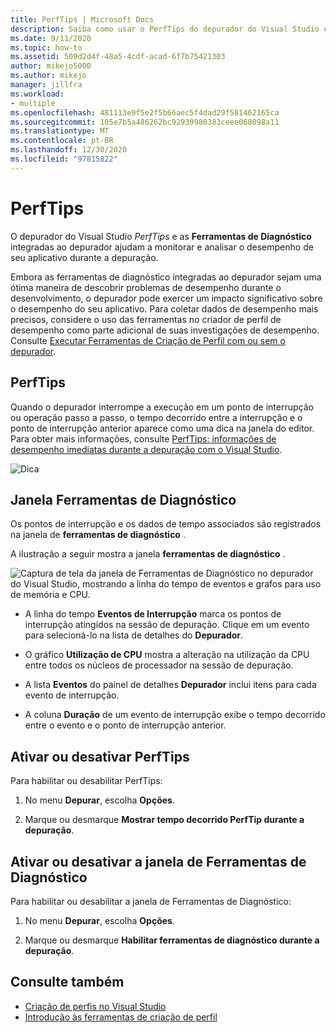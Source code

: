 ```yaml
---
title: PerfTips | Microsoft Docs
description: Saiba como usar o PerfTips do depurador do Visual Studio e o Ferramentas de Diagnóstico integrado para monitorar e analisar o desempenho do aplicativo durante a depuração.
ms.date: 9/11/2020
ms.topic: how-to
ms.assetid: 509d2d4f-48a5-4cdf-acad-6f7b75421303
author: mikejo5000
ms.author: mikejo
manager: jillfra
ms.workload:
- multiple
ms.openlocfilehash: 481113e9f5e2f5b66aec5f4dad29f581462165ca
ms.sourcegitcommit: 105e7b5a486262bc92939980383ceee068098a11
ms.translationtype: MT
ms.contentlocale: pt-BR
ms.lasthandoff: 12/30/2020
ms.locfileid: "97815822"
---
```

# <a name="perftips"></a>PerfTips

O depurador do Visual Studio *PerfTips* e as **Ferramentas de Diagnóstico** integradas ao depurador ajudam a monitorar e analisar o desempenho de seu aplicativo durante a depuração.

Embora as ferramentas de diagnóstico integradas ao depurador sejam uma ótima maneira de descobrir problemas de desempenho durante o desenvolvimento, o depurador pode exercer um impacto significativo sobre o desempenho do seu aplicativo. Para coletar dados de desempenho mais precisos, considere o uso das ferramentas no criador de perfil de desempenho como parte adicional de suas investigações de desempenho. Consulte [Executar Ferramentas de Criação de Perfil com ou sem o depurador](../profiling/running-profiling-tools-with-or-without-the-debugger.md).

## <a name="perftips"></a>PerfTips

Quando o depurador interrompe a execução em um ponto de interrupção ou operação passo a passo, o tempo decorrido entre a interrupção e o ponto de interrupção anterior aparece como uma dica na janela do editor. Para obter mais informações, consulte [PerfTips: informações de desempenho imediatas durante a depuração com o Visual Studio](https://devblogs.microsoft.com/devops/perftips-performance-information-at-a-glance-while-debugging-with-visual-studio/).

![Dica](../profiling/media/dbgdiag_perf_perftip.png "DBGDIAG_PERF_PerfTip")

## <a name="diagnostics-tools-window"></a>Janela Ferramentas de Diagnóstico

Os pontos de interrupção e os dados de tempo associados são registrados na janela de **ferramentas de diagnóstico** .

A ilustração a seguir mostra a janela **ferramentas de diagnóstico** .

![Captura de tela da janela de Ferramentas de Diagnóstico no depurador do Visual Studio, mostrando a linha do tempo de eventos e grafos para uso de memória e CPU.](../profiling/media/diagnostictools-update1.png)

- A linha do tempo **Eventos de Interrupção** marca os pontos de interrupção atingidos na sessão de depuração. Clique em um evento para selecioná-lo na lista de detalhes do **Depurador**.

- O gráfico **Utilização de CPU** mostra a alteração na utilização da CPU entre todos os núcleos de processador na sessão de depuração.

- A lista **Eventos** do painel de detalhes **Depurador** inclui itens para cada evento de interrupção.

- A coluna **Duração** de um evento de interrupção exibe o tempo decorrido entre o evento e o ponto de interrupção anterior.

## <a name="turn-perftips-on-or-off"></a>Ativar ou desativar PerfTips

Para habilitar ou desabilitar PerfTips:

1. No menu **Depurar**, escolha **Opções**.

2. Marque ou desmarque **Mostrar tempo decorrido PerfTip durante a depuração**.

## <a name="turn-the-diagnostic-tools-window-on-or-off"></a>Ativar ou desativar a janela de Ferramentas de Diagnóstico

Para habilitar ou desabilitar a janela de Ferramentas de Diagnóstico:

1. No menu **Depurar**, escolha **Opções**.

2. Marque ou desmarque **Habilitar ferramentas de diagnóstico durante a depuração**.

## <a name="see-also"></a>Consulte também

- [Criação de perfis no Visual Studio](../profiling/index.yml)
- [Introdução às ferramentas de criação de perfil](../profiling/profiling-feature-tour.md)
